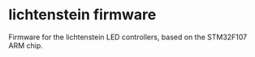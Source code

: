 # lichtenstein firmware
Firmware for the lichtenstein LED controllers, based on the STM32F107 ARM chip.
